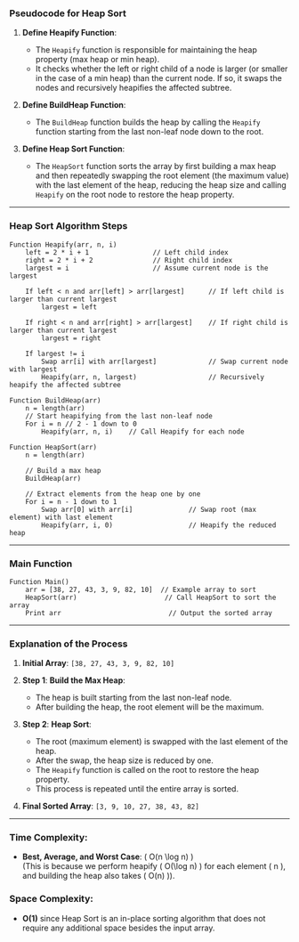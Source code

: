 ### **Pseudocode for Heap Sort**

1. **Define Heapify Function**:
   - The `Heapify` function is responsible for maintaining the heap property (max heap or min heap).
   - It checks whether the left or right child of a node is larger (or smaller in the case of a min heap) than the current node. If so, it swaps the nodes and recursively heapifies the affected subtree.

2. **Define BuildHeap Function**:
   - The `BuildHeap` function builds the heap by calling the `Heapify` function starting from the last non-leaf node down to the root.

3. **Define Heap Sort Function**:
   - The `HeapSort` function sorts the array by first building a max heap and then repeatedly swapping the root element (the maximum value) with the last element of the heap, reducing the heap size and calling `Heapify` on the root node to restore the heap property.

---

### **Heap Sort Algorithm Steps**

```plaintext
Function Heapify(arr, n, i)
    left = 2 * i + 1                // Left child index
    right = 2 * i + 2               // Right child index
    largest = i                     // Assume current node is the largest

    If left < n and arr[left] > arr[largest]      // If left child is larger than current largest
        largest = left

    If right < n and arr[right] > arr[largest]    // If right child is larger than current largest
        largest = right

    If largest != i
        Swap arr[i] with arr[largest]             // Swap current node with largest
        Heapify(arr, n, largest)                  // Recursively heapify the affected subtree

Function BuildHeap(arr)
    n = length(arr)
    // Start heapifying from the last non-leaf node
    For i = n // 2 - 1 down to 0
        Heapify(arr, n, i)    // Call Heapify for each node

Function HeapSort(arr)
    n = length(arr)
    
    // Build a max heap
    BuildHeap(arr)

    // Extract elements from the heap one by one
    For i = n - 1 down to 1
        Swap arr[0] with arr[i]              // Swap root (max element) with last element
        Heapify(arr, i, 0)                   // Heapify the reduced heap
```

---

### **Main Function**

```plaintext
Function Main()
    arr = [38, 27, 43, 3, 9, 82, 10]  // Example array to sort
    HeapSort(arr)                      // Call HeapSort to sort the array
    Print arr                           // Output the sorted array
```

---

### **Explanation of the Process**

1. **Initial Array**: `[38, 27, 43, 3, 9, 82, 10]`
2. **Step 1**: **Build the Max Heap**:
   - The heap is built starting from the last non-leaf node.
   - After building the heap, the root element will be the maximum.
3. **Step 2**: **Heap Sort**:
   - The root (maximum element) is swapped with the last element of the heap.
   - After the swap, the heap size is reduced by one.
   - The `Heapify` function is called on the root to restore the heap property.
   - This process is repeated until the entire array is sorted.

4. **Final Sorted Array**: `[3, 9, 10, 27, 38, 43, 82]`

---

### **Time Complexity**:
- **Best, Average, and Worst Case**: \( O(n \log n) \)  
  (This is because we perform heapify \( O(\log n) \) for each element \( n \), and building the heap also takes \( O(n) \)).

### **Space Complexity**:
- **O(1)** since Heap Sort is an in-place sorting algorithm that does not require any additional space besides the input array.
